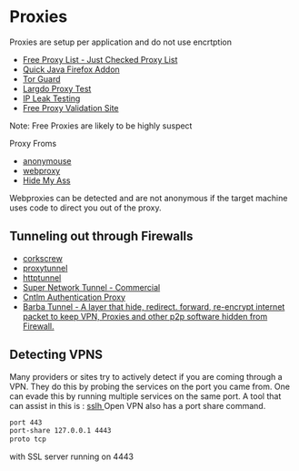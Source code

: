 # Proxies


Proxies are setup per application and do not use encrtption

- [Free Proxy List - Just Checked Proxy List](https://free-proxy-list.net)
- [Quick Java Firefox Addon](https://download.cnet.com/QuickJava/3000-11745_4-10746083.html)
- [Tor Guard](https://torguard.net/)
- [Largdo Proxy Test](https://www.lagado.com/tools/proxy-test)
- [IP Leak Testing](https://ipleak.net/)
- [Free Proxy Validation Site](http://ww1.proxyorca.com/)

Note: Free Proxies are likely to be highly suspect

Proxy Froms
- [anonymouse](anonymouse.org)
- [webproxy](www.webproxy.ca)
- [Hide My Ass](hidemyass.com)

Webproxies can be detected and are not anonymous if the target machine uses code to direct you out of the proxy.

## Tunneling out through Firewalls

- [corkscrew](https://github.com/bryanpkc/corkscrew)
- [proxytunnel](https://github.com/proxytunnel/proxytunnel)
- [httptunnel](https://github.com/larsbrinkhoff/httptunnel)
- [Super Network Tunnel - Commercial](http://www.networktunnel.net)
- [Cntlm Authentication Proxy](https://cntlm.sourceforge.net/)
- [Barba Tunnel - A layer that hide, redirect. forward, re-encrypt internet packet to keep VPN, Proxies and other p2p software hidden from Firewall.](https://github.com/BarbaTunnelCoder/BarbaTunnel)

## Detecting VPNS

Many providers or sites try to actively detect if you are coming through a VPN. They do this by probing the services on the port you came from. One can evade this by running multiple services on the same port.
A tool that can assist in this is : [sslh ](https://github.com/yrutschle/sslh)
Open VPN also has a port share command.
```sh
port 443
port-share 127.0.0.1 4443
proto tcp
```
with SSL server running on 4443
